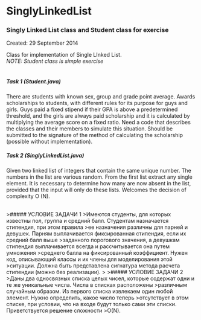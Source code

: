 # SinglyLinkedList
### Singly Linked List class and Student class for exercise
Created: 29 September 2014

Class for implementation of Single LInked List. 
<br>
_NOTE: Student class is simple exercise_
<br>
<br>
##### Task 1 (Student.java)
There are students with known sex, group and grade point average. Awards scholarships to students, with different rules for its purpose for guys and girls. Guys paid a fixed stipend if their GPA is above a predetermined threshold, and the girls are always paid scholarship and it is calculated by multiplying the average score on a fixed ratio. Need a code that describes the classes and their members to simulate this situation. Should be submitted to the signature of the method of calculating the scholarship (possible without implementation).

##### Task 2 (SinglyLinkedList.java)
Given two linked list of integers that contain the same unique number. The numbers in the list are various random. From the first list extract any single element. It is necessary to determine how many are now absent in the list, provided that the input will only do these lists. Welcomes the decision of complexity O (N).

<br>
>##### УСЛОВИЕ ЗАДАЧИ 1
>Имеются студенты, для которых известны пол, группа и средний балл. Студентам назначается стипендия, при этом правила >ее назначения различны для парней и девушек. Парням выплачивается фиксированная стипендия, если их средний балл выше >заданного порогового значения, а девушкам стипендия выплачивается всегда и рассчитывается она путем умножения >среднего балла на фиксированный коэффициент. Нужен код, описывающий классы и их члены для моделирования этой >ситуации. Должна быть представлена сигнатура метода расчета стипендии (можно без реализации).
>
>##### УСЛОВИЕ ЗАДАЧИ 2
>Даны два односвязных списка целых чисел, которые содержат одни и те же уникальные числа. Числа в списках расположены >различным случайным образом. Из первого списка извлекаем один любой элемент. Нужно определить, какое число теперь >отсутствует в этом списке, при условии, что на входе будут только сами эти списки. Приветствуется решение сложности >O(N).


